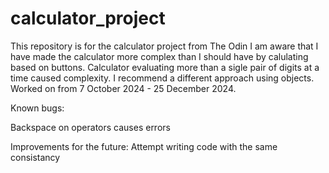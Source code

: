 # calculator_project
This repository is for the calculator project from The Odin 
I am aware that I have made the calculator more complex than I should have by calulating based on buttons.
Calculator evaluating more than a sigle pair of digits at a time caused complexity.
I recommend a different approach using objects.
Worked on from 7 October 2024 - 25 December 2024.


Known bugs:

Backspace on operators causes errors

Improvements for the future:
Attempt writing code with the same consistancy